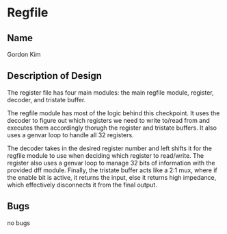 # Regfile
## Name
Gordon Kim

## Description of Design
The register file has four main modules: the main regfile module, register, decoder, and tristate buffer. 

The regfile module has most of the logic behind this checkpoint. It uses the decoder to figure out which registers we need to write to/read from and executes them accordingly thorugh the register and tristate buffers. It also uses a genvar loop to handle all 32 registers. 


The decoder takes in the desired register number and left shifts it for the regfile module to use when deciding which register to read/write. The register also uses a genvar loop to manage 32 bits of information with the provided dff module. Finally, the tristate buffer acts like a 2:1 mux, where if the enable bit is active, it returns the input, else it returns high impedance, which effectively disconnects it from the final output. 

## Bugs
no bugs
